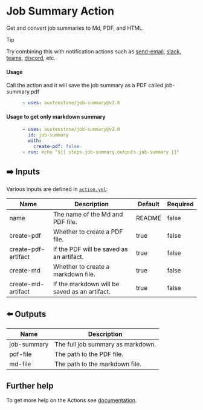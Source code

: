 # Job Summary Action

Get and convert job summaries to Md, PDF, and HTML.

> [!TIP]
> Try combining this with notification actions such as [send-email](https://github.com/marketplace/actions/send-email), [slack](https://github.com/marketplace/actions/slack-send), [teams](https://github.com/marketplace/actions/microsoft-teams-notification), [discord](https://github.com/marketplace/actions/discord-message-notify), etc.

#### Usage
Call the action and it will save the job summary as a PDF called job-summary.pdf

```yml
      - uses: austenstone/job-summary@v2.0
```

#### Usage to get only markdown summary

```yml
      - uses: austenstone/job-summary@v2.0
        id: job-summary
        with:
          create-pdf: false
      - run: echo "${{ steps.job-summary.outputs.job-summary }}"
```

<!-- #### Just get the Job Summary from URL
```yml
      - uses: austenstone/job-id@v1
        id: job-id
      - run: curl -s -H "Authorization: Bearer ${{ secrets.GITHUB_TOKEN }}" https://github.com/${{ github.repository }}/actions/runs/$GITHUB_RUN_ID/jobs/$GITHUB_JOB_ID/summary_raw
        env:
          GITHUB_JOB_ID: ${{ steps.job-id.outputs.job-id }}
``` -->

## ➡️ Inputs
Various inputs are defined in [`action.yml`](action.yml):

| Name | Description | Default | Required |
| --- | - | - | - |
| name | The name of the Md and PDF file. | README | false |
| create-pdf | Whether to create a PDF file. | true | false |
| create-pdf-artifact | If the PDF will be saved as an artifact. | true | false |
| create-md | Whether to create a markdown file. | true | false |
| create-md-artifact | If the markdown will be saved as an artifact. | true | false |

## ⬅️ Outputs
| Name | Description |
| --- | - |
| job-summary | The full job summary as markdown. |
| pdf-file | The path to the PDF file. |
| md-file | The path to the markdown file. |

## Further help
To get more help on the Actions see [documentation](https://docs.github.com/en/actions).
